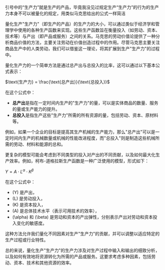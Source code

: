 引号中的“生产力”就是生产的产品，毕竟我没见过规定生产“生产力”的行为的生产力本身不可以被量化的规定，用类似马克思给出的公式一样简洁

量化生产"生产力"（即生产的产品）的生产力的大小，可以通过类似于经济学和管理学中使用的各种生产函数来实现。这些生产函数旨在衡量投入（如劳动、资本、技术等）与产出（即产品或服务）之间的关系。马克思的劳动价值论提供了一种分析商品价值的方法，主要关注劳动在价值创造过程中的作用。尽管马克思主要关注商品生产中的人类劳动，我们可以借鉴这一理论，将其扩展到生产"生产力"的过程中。

量化生产力的一个简单方法是通过总产出与总投入的比率，这可以通过以下基本公式表示：

$\text{生产力} = \frac{\text{总产出}}{\text{总投入}}$

在这个公式中：

- **总产出**是指在一定时间内生产的"生产力"的量，可以是实体商品的数量、服务的量或生产能力的提升。
- **总投入**是指生产这些"生产力"所需的所有资源的量，包括劳动、资本、原材料等。

例如，如果一个企业的目标是提高其生产机械的生产能力，那么"总产出"可以是一定时间内生产的机械数量或机械的性能改进程度，而"总投入"则是制造这些机械所需的劳动、材料和能源的总和。

更复杂的模型可能会考虑到不同类型的投入对产出的不同贡献，以及如何最大化生产效率。例如，柯布-道格拉斯生产函数是一种广泛使用的模型，形式如下：

$Y = A \cdot L^\alpha \cdot K^\beta$

在这个公式中：

- (Y) 是产出，
- (L) 是劳动投入，
- (K) 是资本投入，
- (A) 是总体技术水平（表示可用技术的效率），
- (\alpha) 和 (\beta) 是劳动和资本的产出弹性，分别表示产出对劳动和资本投入变化的敏感度。

这种方法允许我们量化不同因素对生产"生产力"的贡献，并可以调整以适应特定的生产过程或行业特性。

总的来说，量化生产"生产力"的生产力涉及对生产过程中输入和输出的细致分析，以及如何有效地将资源转化为所需的产品或服务。这要求考虑多种因素，包括劳动、资本、技术和其他资源的效率。